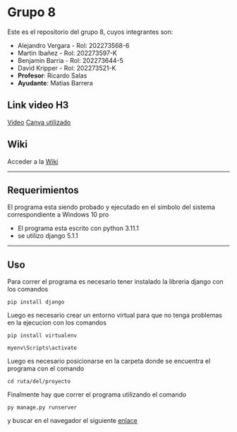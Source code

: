 # Grupo 8
Este es el repositorio del grupo 8, cuyos integrantes son:
- Alejandro Vergara - Rol: 202273568-6
- Martin Ibañez - Rol: 202273597-K
- Benjamin Barria - Rol: 202273644-5 
- David Kripper - Rol: 202273521-K
- **Profesor**: Ricardo Salas
- **Ayudante**: Matias Barrera

## Link video H3
[Video](https://youtu.be/A5DkwLJX0dw)
[Canva utilizado](https://www.canva.com/design/DAGTsEs5RuA/2Uh8WHbqkMN-PdsR7aTAhw/edit)

## Wiki 
Acceder a la [Wiki](https://github.com/Mappo1562/GRUPO8-2024-PROYINF/wiki "WIKI")

---
## Requerimientos
El programa esta siendo probado y ejecutado en el simbolo del sistema correspondiente a Windows 10 pro
- El programa esta escrito con python 3.11.1
- se utilizo django 5.1.1
---
## Uso
Para correr el programa es necesario tener instalado la libreria django con los comandos
```
pip install django
```
Luego es necesario crear un entorno virtual para que no tenga problemas en la ejecucion con los comandos
```
pip install virtualenv

myenv\Scripts\activate
```
Luego es necesario posicionarse en la carpeta donde se encuentra el programa con el comando
```
cd ruta/del/proyecto
```
Finalmente hay que correr el programa utilizando el comando
```
py manage.py runserver
```
y buscar en el navegador el siguiente [enlace](http://127.0.0.1:8000/)
